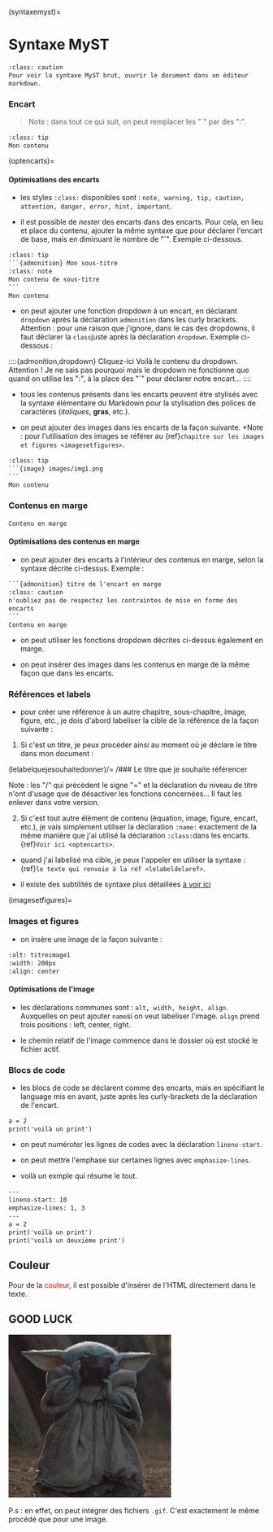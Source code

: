 (syntaxemyst)=
# Syntaxe MyST

````{admonition} Important
:class: caution
Pour voir la syntaxe MyST brut, ouvrir le document dans un éditeur markdown. 
````

### Encart

> Note : dans tout ce qui suit, on peut remplacer les "`" par des ":". 

```{admonition} Mon titre
:class: tip
Mon contenu
```
(optencarts)=
#### Optimisations des encarts

* les styles `:class:` disponibles sont : `note, warning, tip, caution, attention, danger, error, hint, important`.

* il est possible de *nester* des encarts dans des encarts. Pour cela, en lieu et place du contenu, ajouter la même syntaxe que pour déclarer l'encart de base, mais en diminuant le nombre de "`". Exemple ci-dessous. 

````{admonition} Mon titre
:class: tip
```{admonition} Mon sous-titre
:class: note
Mon contenu de sous-titre
```
Mon contenu
````

* on peut ajouter une fonction dropdown à un encart, en déclarant `dropdown` après la déclaration `admonition` dans les curly brackets. Attention : pour une raison que j'ignore, dans le cas des dropdowns, il faut déclarer la `class`juste après la déclaration `dropdown`. Exemple ci-dessous : 

::::{admonition,dropdown} Cliquez-ici
Voilà le contenu du dropdown. Attention ! Je ne sais pas pourquoi mais le dropdown ne fonctionne que quand on utilise les ":", à la place des "`" pour déclarer notre encart...
::::

* tous les contenus présents dans les encarts peuvent être stylisés avec la syntaxe élémentaire du Markdown pour la stylisation des polices de caractères (*italiques*, **gras**, etc.).

* on peut ajouter des images dans les encarts de la façon suivante. *Note : pour l'utilisation des images se référer au {ref}`chapitre sur les images et figures <imagesetfigures>`. 

````{admonition} Mon titre
:class: tip
```{image} images/img1.png
```
Mon contenu
````

### Contenus en marge

````{sidebar} Titre du contenu en marge
Contenu en marge
````
#### Optimisations des contenus en marge

* on peut ajouter des encarts à l'intérieur des contenus en marge, selon la syntaxe décrite ci-dessus. Exemple : 

````{sidebar} Titre du contenu en marge
```{admonition} titre de l'encart en marge
:class: caution
n'oubliez pas de respectez les contraintes de mise en forme des encarts
```
Contenu en marge
````
* on peut utiliser les fonctions dropdown décrites ci-dessus également en marge.

* on peut insérer des images dans les contenus en marge de la même façon que dans les encarts.

### Références et labels

* pour créer une référence à un autre chapitre, sous-chapitre, image, figure, etc., je dois d'abord labeliser la cible de la référence de la façon suivante : 

1. Si c'est un titre, je peux procéder ainsi au moment où je déclare le titre dans mon document : 

(lelabelquejesouhaitedonner)/=
/### Le titre que je souhaite référencer 

Note : les "/" qui précèdent le signe "=" et la déclaration du niveau de titre n'ont d'usage que de désactiver les fonctions concernées... Il faut les enlever dans votre version. 

2. Si c'est tout autre élément de contenu (équation, image, figure, encart, etc.), je vais simplement utiliser la déclaration `:name:` exactement de la même manière que j'ai utilisé la déclaration `:class:`dans les encarts. {ref}`Voir ici <optencarts>`. 

* quand j'ai labelisé ma cible, je peux l'appeler en utiliser la syntaxe : {ref}`le texte qui renvoie à la réf <lelabeldelaref>`. 

* il existe des subtilités de syntaxe plus détaillées [à voir ici](https://jupyterbook.org/content/citations.html)


(imagesetfigures)= 
### Images et figures

* on insère une image de la façon suivante : 

```{image} images/img1.png
:alt: titreimage1
:width: 200px
:align: center
```
#### Optimisations de l'image

* les déclarations communes sont : `alt, width, height, align`. Auxquelles on peut ajouter `name`si on veut labeliser l'image. `align` prend trois positions : left, center, right. 

* le chemin relatif de l'image commence dans le dossier où est stocké le fichier actif. 


### Blocs de code

* les blocs de code se déclarent comme des encarts, mais en spécifiant le language mis en avant, juste après les curly-brackets de la déclaration de l'encart. 

```{code-block} python
a = 2
print('voilà un print')
```

* on peut numéroter les lignes de codes avec la déclaration `lineno-start`. 

* on peut mettre l'emphase sur certaines lignes avec `emphasize-lines`. 

* voilà un exmple qui résume le tout. 

```{code-block} python
---
lineno-start: 10
emphasize-lines: 1, 3
---
a = 2
print('voilà un print')
print('voilà un deuxième print')
```

## Couleur

Pour de la <span style="color:red">couleur</span>, il est possible d'insérer de l'HTML directement dans le texte. 

## GOOD LUCK 

![Baby Yoda](images/syntaxemyst/babyyoda.gif)

P.s : en effet, on peut intégrer des fichiers `.gif`. C'est exactement le même procédé que pour une image. 